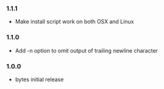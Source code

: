 ### 1.1.1
* Make install script work on both OSX and Linux

### 1.1.0
* Add -n option to omit output of trailing newline character

### 1.0.0
* bytes initial release
